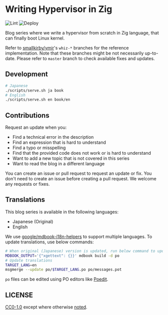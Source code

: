 # Writing Hypervisor in Zig

![Lint](https://github.com/smallkirby/writing-hypervisor-in-zig/actions/workflows/lint.yml/badge.svg)
![Deploy](https://github.com/smallkirby/writing-hypervisor-in-zig/actions/workflows/deploy.yml/badge.svg)

Blog series where we write a hypervisor from scratch in Zig language, that can finally boot Linux kernel.

Refer to [smallkirby/ymir](https://github.com/smallkirby/ymir)'s `whiz-*` branches for the reference implementation.
Note that these branches might be not necessarily up-to-date.
Please refer to `master` branch to check available fixes and updates.

## Development

```sh
# Japanese
./scripts/serve.sh ja book
# English
./scripts/serve.sh en book/en
```

## Contributions

Request an update when you:

- Find a technical error in the description
- Find an expression that is hard to understand
- Find a typo or misspelling
- Find that the provided code does not work or is hard to understand
- Want to add a new topic that is not covered in this series
- Want to read the blog in a different language

You can create an issue or pull request to request an update or fix.
You don't need to create an issue before creating a pull request.
We welcome any requests or fixes.

## Translations

This blog series is available in the following languages:

- Japanese (Original)
- English

We use [google/mdbook-i18n-helpers](https://github.com/google/mdbook-i18n-helpers) to support multiple languages.
To update translations, use below commands:

```sh
# When original (Japanese) version is updated, run below command to update the POT file.
MDBOOK_OUTPUT='{"xgettext": {}}' mdbook build -d po
# Update translations
TARGET_LANG=en
msgmerge --update po/$TARGET_LANG.po po/messages.pot
```

`po` files can be edited using PO editors like [Poedit](https://poedit.net/).

## LICENSE

[CC0-1.0](LICENSE) except where otherwise [noted](./src/license.md).
